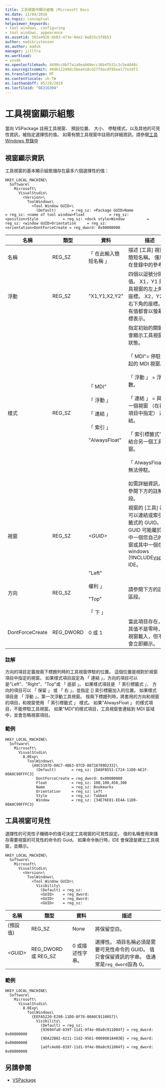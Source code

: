 ```yaml
---
title: 工具視窗中顯示組態 |Microsoft Docs
ms.date: 11/04/2016
ms.topic: conceptual
helpviewer_keywords:
- tool windows, configuring
- tool windows, appearance
ms.assetid: 502a4926-bb83-473e-94e2-8e833c5f8b53
author: madskristensen
ms.author: madsk
manager: jillfra
ms.workload:
- vssdk
ms.openlocfilehash: 4498cc0bf7a1a9eab69ecc16b4fb31c3c5e4048c
ms.sourcegitcommit: 40d612240dc5bea418cd27fdacdf85ea177e2df3
ms.translationtype: MT
ms.contentlocale: zh-TW
ms.lasthandoff: 05/29/2019
ms.locfileid: "66316394"
---
```

# <a name="tool-window-display-configuration"></a>工具視窗顯示組態
當向 VSPackage 註冊工具視窗、 預設位置、 大小、 停駐樣式，以及其他的可見性資訊，被指定選擇性的值。 如需有關工具視窗中註冊的詳細資訊，請參閱[工具 Windows 登錄中](../extensibility/tool-windows-in-the-registry.md)

## <a name="window-display-information"></a>視窗顯示資訊
 工具視窗的基本顯示組態儲存在最多六個選擇性的值：

```
HKEY_LOCAL_MACHINE\
  Software\
    Microsoft\
      VisualStudio\
        <Version>\
          ToolWindows\
            <Tool Window GUID>\
              (Default)       = reg_sz: <Package GUID>Name            = reg_sz: <name of tool window>Float           = reg_sz: <position>Style           = reg_sz: <dock style>Window          = reg_sz: <window GUID>Orientation     = reg_sz: <orientation>DontForceCreate = reg_dword: 0x00000000
```

| 名稱 | 類型 | 資料 | 描述 |
|-----------------|-----------| - | - |
| 名稱 | REG_SZ | 「 在此輸入簡短名稱 」 | 描述 [工具] 視窗的簡短名稱。 僅用於在登錄中的參考。 |
| 浮動 | REG_SZ | "X1,Y1,X2,Y2" | 四個以逗號分隔值。 X1，Y1 是工具視窗的左上角的座標。 X2，Y2 是右下角的座標。 所有值都會以螢幕座標表示。 |
| 樣式 | REG_SZ | 「 MDI"<br /><br /> 「 浮動 」<br /><br /> 「 連結 」<br /><br /> 「 索引 」<br /><br /> "AlwaysFloat" | 指定初始的關鍵字會顯示工具視窗的狀態。<br /><br /> 「 MDI"= 停駐在一起的 MDI 視窗。<br /><br /> 「 浮動 」 = 浮點數。<br /><br /> 「 連結 」 = 與另一個視窗 （在視窗項目中指定） 連結。<br /><br /> 「 索引標籤式"= 結合另一個工具視窗。<br /><br /> 「 AlwaysFloat"= 無法停駐。<br /><br /> 如需詳細資訊，請參閱下方的註解區段。 |
| 視窗 | REG_SZ | *\<GUID>* | 視窗的 [工具] 視窗可以連結或索引標籤式的 GUID。 GUID 可能屬於其中一個您自己的視窗或其中一個在 windows [!INCLUDE[vsprvs](../code-quality/includes/vsprvs_md.md)] IDE。 |
| 方向 | REG_SZ | "Left"<br /><br /> 權利 」<br /><br /> "Top"<br /><br /> 「 下 」 | 請參閱下方的註解區段。 |
| DontForceCreate | REG_DWORD | 0 或 1 | 當此項目存在，且其值不是零時，是視窗載入，但不是會立即顯示。 |

### <a name="comments"></a>註解
 方向的項目定義按兩下標題列時的工具視窗停駐的位置。 這個位置是相對於視窗項目中指定的視窗。 如果樣式項目設定為 「 連結 」，方向的項目可以是"Left"、"Right"、"Top"或 「 底部 」。 如果樣式項目是 「 索引標籤式 」、 方向的項目可以 「 保留 」 或 「 右 」，並指定 [] 索引標籤加入的位置。 如果樣式項目是 「 浮動 」，第一次浮動工具視窗。 按兩下標題列時，將套用的方向和視窗的項目，和視窗使用 「 索引標籤式 」 樣式。 如果"AlwaysFloat 」 的樣式項目，不能停駐工具視窗。 如果"MDI"的樣式項目，工具視窗會連結到 MDI 區域中，並會忽略視窗項目。

### <a name="example"></a>範例

```
HKEY_LOCAL_MACHINE\
  Software\
    Microsoft\
      VisualStudio\
        8.0Exp\
          ToolWindows\
            {A0C5197D-0AC7-4B63-97CD-8872A789D233}\
              (Default)       = reg_sz: {DA9FB551-C724-11D0-AE1F-00A0C90FFFC3}
              DontForceCreate = reg_dword: 0x00000000
              Float           = reg_sz: 100,100,450,300
              Name            = reg_sz: Bookmarks
              Orientation     = reg_sz: Left
              Style           = reg_sz: Tabbed
              Window          = reg_sz: {34E76E81-EE4A-11D0-00A0C90FFFC3}
```

## <a name="tool-window-visibility"></a>工具視窗可見性
 選擇性的可見性子機碼中的值可決定工具視窗的可見性設定。 值的名稱會用來儲存需要視窗的可見性的命令的 Guid。 如果命令執行時，IDE 會保證是建立工具視窗，並顯示。

```
HKEY_LOCAL_MACHINE\
  Software\
    Microsoft\
      VisualStudio\
        <Version>\
          ToolWindows\
            <Tool Window GUID>\
              Visibility\
                (Default) = reg_sz:
                <GUID>    = reg_dword:
                <GUID>    = reg_dword:
                <GUID>    = reg_sz:
```

|名稱|類型|資料|描述|
|----------|----------|----------|-----------------|
|(預設值)|REG_SZ|None|將保留空白。|
|*\<GUID>*|REG_DWORD 或 REG_SZ|0 或描述性字串。|選擇性。 項目名稱必須是需要可見性命令的 GUID。 值只會保留資訊的字串。 值通常是`reg_dword`設為 0。|

### <a name="example"></a>範例

```
HKEY_LOCAL_MACHINE\
  Software\
    Microsoft\
      VisualStudio\
        8.0Exp\
          ToolWindows\
            {EEFA5220-E298-11D0-8F78-00A0C9110057}\
              Visibility\
                (Default) = reg_sz:
                {93694fa0-0397-11d1-9f4e-00a0c911004f} = reg_dword: 0x00000000
                {9DA22B82-6211-11d2-9561-00600818403B} = reg_dword: 0x00000000
                {adfc4e66-0397-11d1-9f4e-00a0c911004f} = reg_dword: 0x00000000
```

## <a name="see-also"></a>另請參閱
- [VSPackage](../extensibility/internals/vspackages.md)